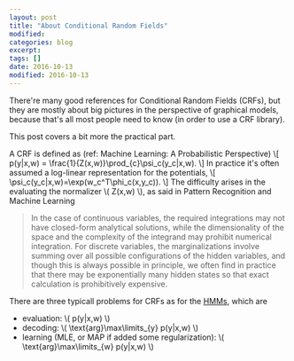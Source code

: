 ```yaml
---
layout: post
title: "About Conditional Random Fields"
modified:
categories: blog
excerpt:
tags: []
date: 2016-10-13
modified: 2016-10-13
---
```


There're many good references for Conditional Random Fields (CRFs), 
but they are mostly about big pictures in the perspective of graphical models, 
because that's all most people need to know (in order to use a CRF library).

This post covers a bit more the practical part.

A CRF is defined as (ref: Machine Learning: A Probabilistic Perspective) 
\\[ p(y|x,w) = \frac{1}{Z(x,w)}\prod_{c}\psi_c(y_c|x,w). \\]
In practice it's often assumed a log-linear representation for the potentials, 
\\[ \psi_c(y_c|x,w)=\exp(w_c^T\phi_c(x,y_c)). \\]
The difficulty arises in the evaluating the normalizer \\( Z(x,w) \\), as said in Pattern Recognition and Machine Learning
>  In the case of continuous variables, the required integrations may not have closed-form analytical solutions,
while the dimensionality of the space and the complexity of the integrand may prohibit numerical integration. 
For discrete variables, the marginalizations involve summing over all possible configurations of the hidden variables, 
and though this is always possible in principle, we often find in practice that 
there may be exponentially many hidden states so that exact calculation is prohibitively expensive.

There are three typicall problems for CRFs as for the [HMMs](http://jedlik.phy.bme.hu/~gerjanos/HMM/node6.html), which are

- evaluation: \\( p(y|x,w) \\)  
- decoding: \\( \text{arg}\max\limits_{y} p(y|x,w) \\)  
- learning (MLE, or MAP if added some regularization): \\( \text{arg}\max\limits_{w} p(y|x,w) \\)  
